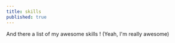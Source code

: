 ```yaml
---
title: skills
published: true
---
```


And there a list of my awesome skills ! (Yeah, I'm really awesome)